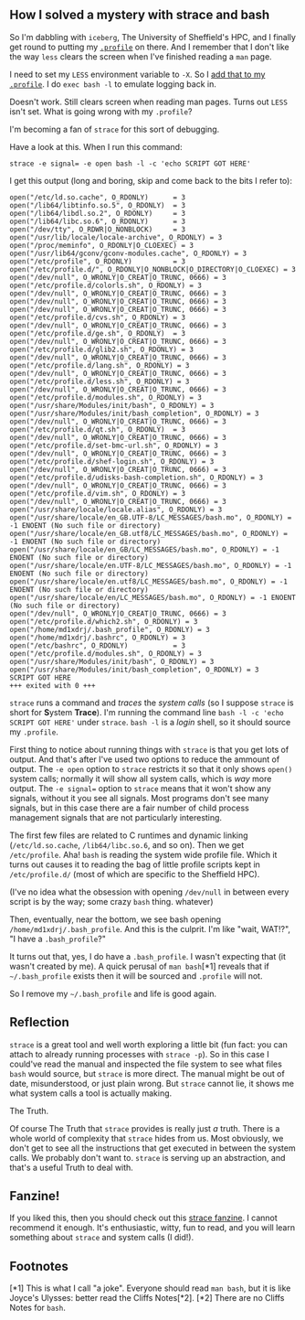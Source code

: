 <!--
.. title: Fun with strace
.. author: David Jones
.. slug: fun-with-strace
.. date: 2016-05-23 10:26:51 UTC+01:00
.. tags: 
.. category: 
.. link: 
.. description: 
.. type: text
-->

## How I solved a mystery with strace and bash

So I'm dabbling with `iceberg`, The University of Sheffield's HPC, and
I finally get round to putting my [`.profile`](https://github.com/drj11/dot) on there.
And I remember that I don't like
the way `less` clears the screen when I've finished reading a `man` page.

I need to set my `LESS` environment variable to `-X`.
So I [add that to my `.profile`](https://github.com/drj11/dot/commit/7d097ba875e2cca186b8d659d3510c2af5c8df1b).
I do `exec bash -l` to emulate logging back in.

Doesn't work.
Still clears screen when reading man pages.
Turns out `LESS` isn't set.
What is going wrong with my `.profile`?

I'm becoming a fan of `strace` for this sort of debugging.

Have a look at this. When I run this command:

```
strace -e signal= -e open bash -l -c 'echo SCRIPT GOT HERE'
```
I get this output (long and boring, skip and come back to the
bits I refer to):
```
open("/etc/ld.so.cache", O_RDONLY)      = 3
open("/lib64/libtinfo.so.5", O_RDONLY)  = 3
open("/lib64/libdl.so.2", O_RDONLY)     = 3
open("/lib64/libc.so.6", O_RDONLY)      = 3
open("/dev/tty", O_RDWR|O_NONBLOCK)     = 3
open("/usr/lib/locale/locale-archive", O_RDONLY) = 3
open("/proc/meminfo", O_RDONLY|O_CLOEXEC) = 3
open("/usr/lib64/gconv/gconv-modules.cache", O_RDONLY) = 3
open("/etc/profile", O_RDONLY)          = 3
open("/etc/profile.d/", O_RDONLY|O_NONBLOCK|O_DIRECTORY|O_CLOEXEC) = 3
open("/dev/null", O_WRONLY|O_CREAT|O_TRUNC, 0666) = 3
open("/etc/profile.d/colorls.sh", O_RDONLY) = 3
open("/dev/null", O_WRONLY|O_CREAT|O_TRUNC, 0666) = 3
open("/dev/null", O_WRONLY|O_CREAT|O_TRUNC, 0666) = 3
open("/dev/null", O_WRONLY|O_CREAT|O_TRUNC, 0666) = 3
open("/etc/profile.d/cvs.sh", O_RDONLY) = 3
open("/dev/null", O_WRONLY|O_CREAT|O_TRUNC, 0666) = 3
open("/etc/profile.d/ge.sh", O_RDONLY)  = 3
open("/dev/null", O_WRONLY|O_CREAT|O_TRUNC, 0666) = 3
open("/etc/profile.d/glib2.sh", O_RDONLY) = 3
open("/dev/null", O_WRONLY|O_CREAT|O_TRUNC, 0666) = 3
open("/etc/profile.d/lang.sh", O_RDONLY) = 3
open("/dev/null", O_WRONLY|O_CREAT|O_TRUNC, 0666) = 3
open("/etc/profile.d/less.sh", O_RDONLY) = 3
open("/dev/null", O_WRONLY|O_CREAT|O_TRUNC, 0666) = 3
open("/etc/profile.d/modules.sh", O_RDONLY) = 3
open("/usr/share/Modules/init/bash", O_RDONLY) = 3
open("/usr/share/Modules/init/bash_completion", O_RDONLY) = 3
open("/dev/null", O_WRONLY|O_CREAT|O_TRUNC, 0666) = 3
open("/etc/profile.d/qt.sh", O_RDONLY)  = 3
open("/dev/null", O_WRONLY|O_CREAT|O_TRUNC, 0666) = 3
open("/etc/profile.d/set-bmc-url.sh", O_RDONLY) = 3
open("/dev/null", O_WRONLY|O_CREAT|O_TRUNC, 0666) = 3
open("/etc/profile.d/shef-login.sh", O_RDONLY) = 3
open("/dev/null", O_WRONLY|O_CREAT|O_TRUNC, 0666) = 3
open("/etc/profile.d/udisks-bash-completion.sh", O_RDONLY) = 3
open("/dev/null", O_WRONLY|O_CREAT|O_TRUNC, 0666) = 3
open("/etc/profile.d/vim.sh", O_RDONLY) = 3
open("/dev/null", O_WRONLY|O_CREAT|O_TRUNC, 0666) = 3
open("/usr/share/locale/locale.alias", O_RDONLY) = 3
open("/usr/share/locale/en_GB.UTF-8/LC_MESSAGES/bash.mo", O_RDONLY) = -1 ENOENT (No such file or directory)
open("/usr/share/locale/en_GB.utf8/LC_MESSAGES/bash.mo", O_RDONLY) = -1 ENOENT (No such file or directory)
open("/usr/share/locale/en_GB/LC_MESSAGES/bash.mo", O_RDONLY) = -1 ENOENT (No such file or directory)
open("/usr/share/locale/en.UTF-8/LC_MESSAGES/bash.mo", O_RDONLY) = -1 ENOENT (No such file or directory)
open("/usr/share/locale/en.utf8/LC_MESSAGES/bash.mo", O_RDONLY) = -1 ENOENT (No such file or directory)
open("/usr/share/locale/en/LC_MESSAGES/bash.mo", O_RDONLY) = -1 ENOENT (No such file or directory)
open("/dev/null", O_WRONLY|O_CREAT|O_TRUNC, 0666) = 3
open("/etc/profile.d/which2.sh", O_RDONLY) = 3
open("/home/md1xdrj/.bash_profile", O_RDONLY) = 3
open("/home/md1xdrj/.bashrc", O_RDONLY) = 3
open("/etc/bashrc", O_RDONLY)           = 3
open("/etc/profile.d/modules.sh", O_RDONLY) = 3
open("/usr/share/Modules/init/bash", O_RDONLY) = 3
open("/usr/share/Modules/init/bash_completion", O_RDONLY) = 3
SCRIPT GOT HERE
+++ exited with 0 +++
```

`strace` runs a command and *traces* the *system calls*
(so I suppose `strace` is short for **S**ystem **Trace**).
I'm running the command line `bash -l -c 'echo SCRIPT GOT HERE'` under `strace`.
`bash -l` is a *login* shell, so it should source my `.profile`.

First thing to notice about running things with `strace` is that you get lots of output.
And that's after I've used two options to reduce the ammount of output.
The `-e open` option to `strace` restricts it so that it only shows `open()` system calls;
normally it will show all system calls, which is _way_ more output.
The `-e signal=` option to `strace` means that it won't show any signals, without it you see all signals.
Most programs don't see many signals,
but in this case there are a fair number of child process management signals
that are not particularly interesting.

The first few files are related to C runtimes and dynamic linking (`/etc/ld.so.cache`, `/lib64/libc.so.6`, and so on).
Then we get `/etc/profile`. Aha!
`bash` is reading the system wide profile file.
Which it turns out causes it to reading the bag of little profile scripts kept in `/etc/profile.d/` (most of which are specific to the Sheffield HPC).

(I've no idea what the obsession with opening `/dev/null` in between every script is by the way; some crazy `bash` thing. whatever)

Then, eventually, near the bottom, we see bash opening `/home/md1xdrj/.bash_profile`.
And this is the culprit.
I'm like "wait, WAT!?", "I have a `.bash_profile`?"

It turns out that, yes, I do have a `.bash_profile`.
I wasn't expecting that (it wasn't created by me).
A quick perusal of `man bash`[\*1] reveals that
if `~/.bash_profile` exists then it will be sourced and `.profile` will not.

So I remove my `~/.bash_profile` and life is good again.

## Reflection

`strace` is a great tool and well worth exploring a little bit
(fun fact: you can attach to already running processes with `strace -p`).
So in this case I could've read the manual and inspected the file system to see what files `bash` would source,
but `strace` is more direct.
The manual might be out of date, misunderstood, or just plain wrong.
But `strace` cannot lie, it shows me what system calls a tool is actually making.

The Truth.

Of course The Truth that `strace` provides is really just _a_ truth.
There is a whole world of complexity that `strace` hides from us.
Most obviously, we don't get to see all the instructions
that get executed in between the system calls.
We probably don't want to.
`strace` is serving up an abstraction, and that's a useful Truth
to deal with.

## Fanzine!

If you liked this, then you should check out this [strace
fanzine](http://jvns.ca/blog/2015/04/14/strace-zine/).
I cannot recommend it enough.
It's enthusiastic, witty, fun to read, and you will learn
something about `strace` and system calls (I did!).


## Footnotes

[\*1] This is what I call "a joke". Everyone should read `man bash`, but it is like Joyce's Ulysses: better read the Cliffs Notes[\*2].
[\*2] There are no Cliffs Notes for `bash`.
